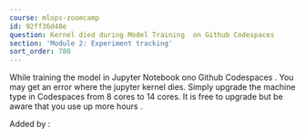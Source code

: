```yaml
---
course: mlops-zoomcamp
id: 92ff36d48e
question: Kernel died during Model Training  on Github Codespaces
section: 'Module 2: Experiment tracking'
sort_order: 780
---
```


While training the model in Jupyter Notebook ono Github Codespaces . You may get an error where the jupyter kernel dies. Simply upgrade the machine type in Codespaces from 8 cores to 14 cores. It is free to upgrade but be aware that you use up more hours .

Added by :

